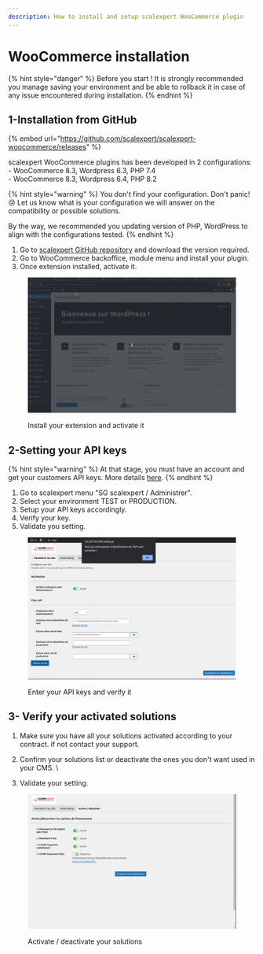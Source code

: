 ```yaml
---
description: How to install and setup scalexpert WooCommerce plugin
---
```


# WooCommerce  installation

{% hint style="danger" %}
Before you start ! It is strongly recommended you manage saving your environment and be able to rollback it in case of any issue encountered during installation.&#x20;
{% endhint %}

## 1-Installation from GitHub

{% embed url="https://github.com/scalexpert/scalexpert-woocommerce/releases" %}

scalexpert WooCommerce plugins has been developed in 2 configurations:\
\- WooCommerce 8.3, Wordpress 6.3, PHP 7.4\
\- WooCommerce 8.3, Wordpress 6.4, PHP 8.2

{% hint style="warning" %}
You don't find your configuration. Don't panic! :cry:  Let us know what is your configuration we will answer on the compatibility or possible solutions.

By the way, we recommended you updating version of PHP, WordPress to align with the configurations tested.&#x20;
{% endhint %}

1. Go to [scalexpert GitHub repository](https://github.com/scalexpert/scalexpert-woocommerce/releases) and download the version required.
2. Go to WooCommerce backoffice, module menu and install your plugin.
3. Once extension installed, activate it.

<figure><img src="../../../../.gitbook/assets/1-woocommerce-install-module.gif" alt=""><figcaption><p>Install your extension and activate it</p></figcaption></figure>

## 2-Setting your API keys

{% hint style="warning" %}
At that stage, you must have an account and get your customers API keys. More details [here](../../../../ready-to-start/before-you-start.md).
{% endhint %}

1. Go to scalexpert menu  "SG scalexpert / Administrer".
2. Select your environment TEST or PRODUCTION.
3. Setup your API keys accordingly.
4. Verify your key.
5. Validate you setting.

<figure><img src="../../../../.gitbook/assets/Capture d’écran du 2024-03-11 14-51-12.png" alt=""><figcaption><p>Enter your API keys and verify it</p></figcaption></figure>

## 3- Verify your activated solutions

1. Make sure you have all your solutions activated according to your contract. if not contact your support.
2. Confirm your solutions list or deactivate the ones you don't want used in your CMS. \

3. Validate your setting.

<figure><img src="../../../../.gitbook/assets/Capture d’écran du 2024-03-11 15-02-17.png" alt=""><figcaption><p>Activate / deactivate your solutions</p></figcaption></figure>
